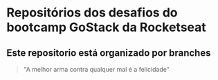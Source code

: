 # Repositórios dos desafios do bootcamp GoStack da Rocketseat

## Este repositorio está organizado por branches

> "A melhor arma contra qualquer mal é a felicidade"
